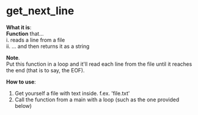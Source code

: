 # get_next_line

**What it is**:  
**Function** that...  
  i. reads a line from a file  
  ii. ... and then returns it as a string

**Note**.  
Put this function in a loop and it'll read each line from the file until it reaches the end (that is to say, the EOF).
 
**How to use**:
1. Get yourself a file with text inside. f.ex. 'file.txt'
2. Call the function from a main with a loop (such as the one provided below)

